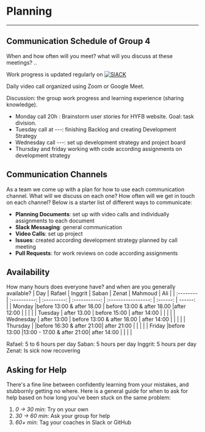 # Planning

---

## Communication Schedule of Group 4

When and how often will you meet? what will you discuss at these meetings? ..

Work progress is updated regularly on [![SlACK](https://img.shields.io/badge/Slack-4A154B?style=for-the-badge&logo=slack&logoColor=white)](https://hackyourfuturebe.slack.com/archives/C01JN6ZJ92M)

Daily video call organized using Zoom or Google Meet.

Discussion: the group work progress and learning experience (sharing knowledge).

- Monday call 20h : Brainstorm user stories for HYFB website. Goal: task division.
- Tuesday call at ---: finishing Backlog and creating Development Strategy
- Wednesday call ---: set up development strategy and project board
- Thursday and friday working with code according assignments on development strategy

## Communication Channels

As a team we come up with a plan for how to use each communication channel. What will we discuss on each one? How often will we get in touch on each channel? Below is a starter list of different ways to communicate:


- **Planning Documents**: set up with video calls and individually assignments to each document
- **Slack Messaging**: general communication
- **Video Calls**: set up project
- **Issues**: created according development strategy planned by call meeting
- **Pull Requests**: for work reviews on code according assignments


## Availability

How many hours does everyone have? and when are you generally available?
| Day | Rafael | Inggrit | Saban | Zenat | Mahmoud | Ali |
| :-------- | :----------: | :---------: | :-----------: | :-----------------: | :------: | ------: |
| Monday |before 13:00 & after 18.00 | before 13:00 & after 18.00 |after 12:00 | | | |
| Tuesday | after 13.00 | before 15:00 | after 14:00 | | | |
| Wednesday | after 13:00 | before 13:00 & after 18.00 | after 14:00 | | | |
| Thursday | |before 16:30 & after 21:00| after 21:00 | | | |
| Friday |before 13:00 |13:00 - 17.00 & after 21:00| after 14:00 | | | |

Rafael: 5 to 6 hours per day
Saban: 5 hours per day
Inggrit: 5 hours per day
Zenat: Is sick now recovering

## Asking for Help

There's a fine line between confidently learning from your mistakes, and stubbornly getting no where. Here is a general guide for when to ask for help based on how long you've been stuck on the same problem:

1. _0 -> 30 min_: Try on your own
2. _30 -> 60 min_: Ask your group for help
3. _60+ min_: Tag your coaches in Slack or GitHub
